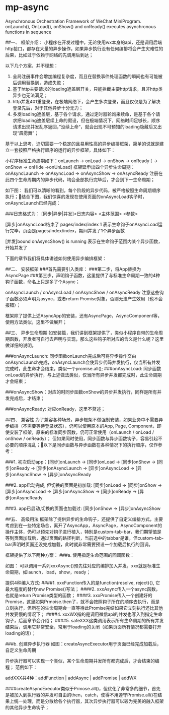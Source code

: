 # mp-async
Asynchronous Orchestration Framework of WeChat MiniProgram. 
onLaunch(), OnLoad(), onShow() and onReady() executes asynchronous functions in sequence

##一、 框架介绍：
小程序在开发过程中，无论使用wx本身的api，还是调用后端http接口，都存在大量的异步操作，如果异步执行没有任何编排将会产生灾难性的后果，比如过于依赖于网络的先调用后到达；

以下几个方案，并不理想：
1. 全局注册事件会增加编程复杂度，而且在替换事件处理函数的瞬间也有可能被后调用替换到，造成失败；
2. 基于http主要请求的loading遮盖层开关，只能拦截主要http请求，且非http类异步也无法满足；
3. http并发401重登录，在极端网络下，会产生多次登录，而且仅仅是为了解决登录先后，对于其他异步十分无力；
4. 多发loading遮盖层，基于各个请求，通过定时器轮询来续命，是基于各个请求把loading遮盖层续上命的假设，但在极端情况下，网络时间足够长，顺序请求出现并发乱序返回，”没续上命“，就会出现不可预知的loading隐藏后又出现“霹雳舞”；

基于以上思考，迫切需要一个稳定的且易用性高的异步编排框架，简单的说就是建立一套按照严格执行顺序的运行的异步框架，具体如下：

小程序标准生命周期如下：onLaunch -> onLoad -> onShow -> onReady [ -> onShow -> onHide ->onUnLoad] 
框架延申出四个异步生命周期：onAsyncLaunch -> onAsyncLoad -> onAsyncShow -> onAsyncReady
注册在此四个生命周期内的异步代码，均会全部执行完毕后，才会到下一生命周期；

如下图：
我们可以清晰的看到，每个阶段的异步代码，被严格按照生命周期顺序执行；结合下图，我们惊喜的发现在使用页面的onAsyncLoad钩子时，onAsyncLaunch已经完成：

###日志格式为：    [同步|异步|并发]<日志内容> <主体范围> <参数>

[异步]onAsyncLoad结束了 pages/index/index 1
表示生命钩子onAsyncLoad运行完毕，页面是pages/index/index，期间并发了1个异步函数

[并发]bound onAsyncShow() is running
表示在生命钩子范围内某个异步函数，开始并发了

下面的章节我们将具体讲述如何使用异步编排框架：




##二、 安装框架
###首先需要引入类库：
###第二步，将App替换为AsyncPage
###第三步，声明钩子函数，这里提供了与标准生命周期一致的4种钩子函数，命名上只是多了个Async；

onAsyncLaunch / onAsyncLoad / onAsyncShow / onAsyncReady
注意这些钩子函数必须声明为async，或者return Promise对象，否则无法产生效用（也不会报错）；

框架除了提供上述AsyncApp的安装，还有AsyncPage，AsyncComponent等，使用方法类似，这里不做展开；

##三、 异步生命周期
如安装篇，我们讲到框架提供了，类似小程序自带的生命周期函数，开发者可自行去声明与实现，那么这些钩子所对应的含义是什么呢？这里做详细的说明。

###onAsyncLaunch: 同步函数onLaunch完成后可将异步操作交由onAsyncLaunch完成，onAsyncLaunch会使异步代码并发执行，仅当所有并发完成时，此生命才会结束，类似一个promise.all();
###onAsyncLoad: 同步函数onLoad的异步执行，与上述做法类似，仅当所有异步并发都完成时，此生命周期才会结束；

###onAsyncShow：对应的时同步函数onShow的异步并发执行，同样是所有并发完成后，才结束；

###onAsyncReady: 对应onReady，这里不赘述；



##四、 兼容性
为了兼容各种场景，异步框架不做强制安装，如果业务中不需要异步编排（不需要等待登录状态），仍可以使用原本的App, Page, Component，即使安装了框架，原来的标准同步函数，仍可正常使用（onLaunch / onLoad / onShow / onReady）；
但如果同时使用，同步函数与异步函数钩子，容易引起不必要的顺序混乱；以下是同步函数与异步函数在各种情况下的执行顺序，仅作参考：

###1. 初次启动app：[同步]onLaunch -> [同步]onLoad -> [同步]onShow -> [同步]onReady -> [异步]onAsyncLaunch -> [异步]onAsyncLoad -> [异步]onAsyncShow -> [异步]onAsyncReady

###2. app启动完成, 但切换的页面是初加载:  [同步]onLoad -> [同步]onShow ->  [异步]onAsyncLoad -> [异步]onAsyncShow -> [同步]onReady ->  [异步]onAsyncReady

###3. app已启动,切换的页面也加载过: [同步]onShow -> [异步]onAsyncShow

##五、 高级用法
框架除了提供异步的生命钩子，还提供了自定义编排方式，主要考虑到在一些特定场合，离开了AsyncApp，AsyncPage，AsyncComponent的操作主体，仍可以预先对钩子进行植入，特别是custom-tab-bar，我们期望值是等到页面加载后，通过页面的路径判断，当前选中的tabbar是谁，但custom-tab-bar声明时页面还没完成加载，此时就非常需要预设一个加载后执行的回调。

框架提供了以下两种方案：
###a. 使用指定生命范围的回调函数：

如图：
可以调用一系列xxxAsync()预先往对应的编排加入并发，xxx就是标准生命周期，如launch，load，show，ready；

提供4种编入方式:
####1. xxxFunction传入的是function(resolve, reject){}, 它最大程度的替代new Promise()写法；
####2. xxxAsync传入一个async函数，也就是return Promise类型的函数；
####3. xxxPromise传入一个创建好的Promise，这里如果Prmoise.then了，就不会按照钩子所在的顺序去执行，而是立刻执行，但所在的生命周期会一直等待此Promise完结如果它立刻执行还比其他并发要慢的情况下；
####4. xxxWX指的是调用微信api的并发也写入到指定生命钩子，后面章节会介绍；
####5. safeXXX这类调用表示所有生命周期的所有并发结束后，调用它非常安全，常用于loading的关闭（如果页面所有情况都需要打开loading的话）；

###b.  创建异步执行器
如图：createAsyncExecutor用于页面已经完成加载后，自定义生命周期

异步执行器可以实现一个类似，某个生命周期并发所有都完成后，才会结束的编程；
范例如下：


addXXX共4种：addFunction | addAsync | addPromise | addWX 

####createAsyncExecutor类似于Prmose.all()，但优化了非常多的细节，首先是被加入到执行器的并发可自由的then，catch，使得不用遵守Promise.all()在结果上统一处理，而是分散给各个执行器，其次异步执行器可以较为完美的融入框架的其他异步生命钩子；
